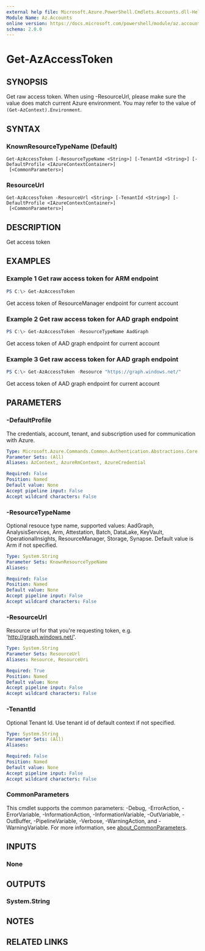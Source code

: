 ```yaml
---
external help file: Microsoft.Azure.PowerShell.Cmdlets.Accounts.dll-Help.xml
Module Name: Az.Accounts
online version: https://docs.microsoft.com/powershell/module/az.accounts/get-azaccesstoken
schema: 2.0.0
---
```


# Get-AzAccessToken

## SYNOPSIS
Get raw access token. When using -ResourceUrl, please make sure the value does match current Azure environment. You may refer to the value of `(Get-AzContext).Environment`.

## SYNTAX

### KnownResourceTypeName (Default)
```
Get-AzAccessToken [-ResourceTypeName <String>] [-TenantId <String>] [-DefaultProfile <IAzureContextContainer>]
 [<CommonParameters>]
```

### ResourceUrl
```
Get-AzAccessToken -ResourceUrl <String> [-TenantId <String>] [-DefaultProfile <IAzureContextContainer>]
 [<CommonParameters>]
```

## DESCRIPTION
Get access token

## EXAMPLES

### Example 1 Get raw access token for ARM endpoint
```powershell
PS C:\> Get-AzAccessToken
```

Get access token of ResourceManager endpoint for current account

### Example 2 Get raw access token for AAD graph endpoint
```powershell
PS C:\> Get-AzAccessToken -ResourceTypeName AadGraph
```

Get access token of AAD graph endpoint for current account

### Example 3 Get raw access token for AAD graph endpoint
```powershell
PS C:\> Get-AzAccessToken -Resource "https://graph.windows.net/"
```

Get access token of AAD graph endpoint for current account

## PARAMETERS

### -DefaultProfile
The credentials, account, tenant, and subscription used for communication with Azure.

```yaml
Type: Microsoft.Azure.Commands.Common.Authentication.Abstractions.Core.IAzureContextContainer
Parameter Sets: (All)
Aliases: AzContext, AzureRmContext, AzureCredential

Required: False
Position: Named
Default value: None
Accept pipeline input: False
Accept wildcard characters: False
```

### -ResourceTypeName
Optional resouce type name, supported values: AadGraph, AnalysisServices, Arm, Attestation, Batch, DataLake, KeyVault, OperationalInsights, ResourceManager, Storage, Synapse. Default value is Arm if not specified.

```yaml
Type: System.String
Parameter Sets: KnownResourceTypeName
Aliases:

Required: False
Position: Named
Default value: None
Accept pipeline input: False
Accept wildcard characters: False
```

### -ResourceUrl
Resource url for that you're requesting token, e.g. 'http://graph.windows.net/'.

```yaml
Type: System.String
Parameter Sets: ResourceUrl
Aliases: Resource, ResourceUri

Required: True
Position: Named
Default value: None
Accept pipeline input: False
Accept wildcard characters: False
```

### -TenantId
Optional Tenant Id. Use tenant id of default context if not specified.

```yaml
Type: System.String
Parameter Sets: (All)
Aliases:

Required: False
Position: Named
Default value: None
Accept pipeline input: False
Accept wildcard characters: False
```

### CommonParameters
This cmdlet supports the common parameters: -Debug, -ErrorAction, -ErrorVariable, -InformationAction, -InformationVariable, -OutVariable, -OutBuffer, -PipelineVariable, -Verbose, -WarningAction, and -WarningVariable. For more information, see [about_CommonParameters](http://go.microsoft.com/fwlink/?LinkID=113216).

## INPUTS

### None

## OUTPUTS

### System.String

## NOTES

## RELATED LINKS
